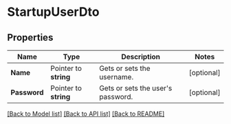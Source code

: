 # StartupUserDto

## Properties

Name | Type | Description | Notes
------------ | ------------- | ------------- | -------------
**Name** | Pointer to **string** | Gets or sets the username. | [optional] 
**Password** | Pointer to **string** | Gets or sets the user&#39;s password. | [optional] 

[[Back to Model list]](../README.md#documentation-for-models) [[Back to API list]](../README.md#documentation-for-api-endpoints) [[Back to README]](../README.md)



